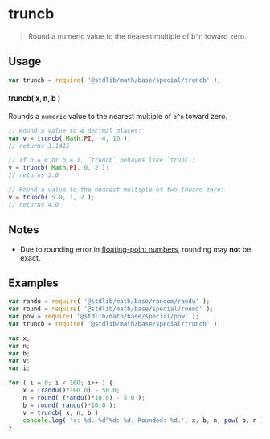 # truncb

> Round a numeric value to the nearest multiple of b^n toward zero.


<section class="usage">

## Usage

``` javascript
var truncb = require( '@stdlib/math/base/special/truncb' );
```

#### truncb( x, n, b )

Rounds a `numeric` value to the nearest multiple of `b^n` toward zero.

``` javascript
// Round a value to 4 decimal places:
var v = truncb( Math.PI, -4, 10 );
// returns 3.1415

// If n = 0 or b = 1, `truncb` behaves like `trunc`:
v = truncb( Math.PI, 0, 2 );
// returns 3.0

// Round a value to the nearest multiple of two toward zero:
v = truncb( 5.0, 1, 2 );
// returns 4.0
```

</section>

<!-- /.usage -->


<section class="notes">

## Notes

* Due to rounding error in [floating-point numbers][ieee754], rounding may __not__ be exact.

</section>

<!-- /.notes -->


<section class="examples">

## Examples

``` javascript
var randu = require( '@stdlib/math/base/random/randu' );
var round = require( '@stdlib/math/base/special/round' );
var pow = require( '@stdlib/math/base/special/pow' );
var truncb = require( '@stdlib/math/base/special/truncb' );

var x;
var n;
var b;
var v;
var i;

for ( i = 0; i < 100; i++ ) {
    x = (randu()*100.0) - 50.0;
    n = round( (randu()*10.0) - 5.0 );
    b = round( randu()*10.0 );
    v = truncb( x, n, b );
    console.log( 'x: %d. %d^%d: %d. Rounded: %d.', x, b, n, pow( b, n ), v );
}
```

</section>

<!-- /.examples -->


<section class="links">

[ieee754]: https://en.wikipedia.org/wiki/IEEE_754-1985

</section>

<!-- /.links -->
